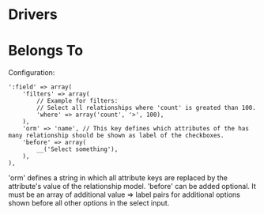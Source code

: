 # Drivers

# Belongs To

Configuration:

	':field' => array(
		'filters' => array(
			// Example for filters:
			// Select all relationships where 'count' is greated than 100.
			'where' => array('count', '>', 100),
		),
		'orm' => 'name', // This key defines which attributes of the has many relationship should be shown as label of the checkboxes.
		'before' => array(
			__('Select something'),
		),
	),
	
'orm' defines a string in which all attribute keys are replaced by the attribute's value of the relationship model.
'before' can be added optional. It must be an array of additional value => label pairs for additional options shown before all other options in the select input.